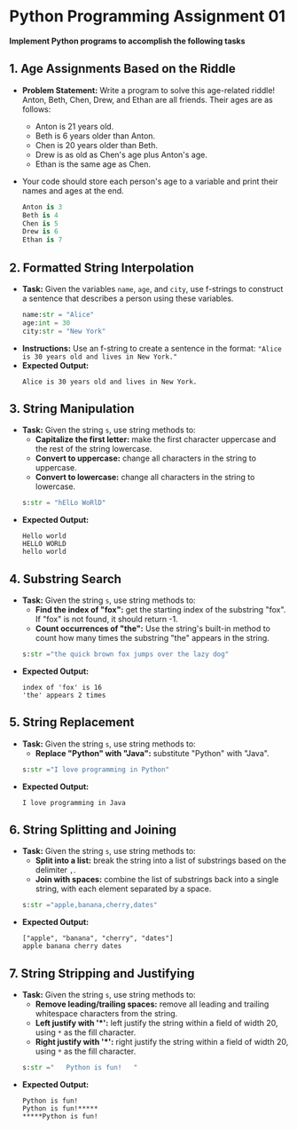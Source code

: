 # Python Programming Assignment 01

**Implement Python programs to accomplish the following tasks**

## 1. **Age Assignments Based on the Riddle**

- **Problem Statement:** Write a program to solve this age-related riddle!
     Anton, Beth, Chen, Drew, and Ethan are all friends. Their ages are as follows:
     - Anton is 21 years old.
     - Beth is 6 years older than Anton.
     - Chen is 20 years older than Beth.
     - Drew is as old as Chen's age plus Anton's age.
     - Ethan is the same age as Chen.

- Your code should store each person's age to a variable and print their names and ages at the end.
     ```python
     Anton is 3
     Beth is 4
     Chen is 5
     Drew is 6
     Ethan is 7
     ```


## 2. **Formatted String Interpolation**

   - **Task:** Given the variables `name`, `age`, and `city`, use f-strings to construct a sentence that describes a person using these variables.
     ```python
     name:str = "Alice"
     age:int = 30
     city:str = "New York"
     ```
   - **Instructions:** Use an f-string to create a sentence in the format: `"Alice is 30 years old and lives in New York."`
   - **Expected Output:**
     ```
     Alice is 30 years old and lives in New York.
     ```

## 3. **String Manipulation**

   - **Task:** Given the string `s`, use string methods to:
     - **Capitalize the first letter:** make the first character uppercase and the rest of the string lowercase.
     - **Convert to uppercase:** change all characters in the string to uppercase.
     - **Convert to lowercase:** change all characters in the string to lowercase.
     ```python
     s:str = "hElLo WoRlD"
     ```
   - **Expected Output:**
     ```
     Hello world
     HELLO WORLD
     hello world
     ```

## 4. **Substring Search**

   - **Task:** Given the string `s`, use string methods to:
     - **Find the index of "fox":** get the starting index of the substring "fox". If "fox" is not found, it should return -1.
     - **Count occurrences of "the":** Use the string's built-in method to count how many times the substring "the" appears in the string.
     ```python
     s:str ="the quick brown fox jumps over the lazy dog"
     ```
   - **Expected Output:**
     ```
     index of 'fox' is 16
     'the' appears 2 times
     ``` 

## 5. **String Replacement**

   - **Task:** Given the string `s`, use string methods to:
     - **Replace "Python" with "Java":** substitute "Python" with "Java".
     ```python
     s:str ="I love programming in Python"
     ```
   - **Expected Output:**
     ```
     I love programming in Java
     ```   

## 6. **String Splitting and Joining**

   - **Task:** Given the string `s`, use string methods to:
     - **Split into a list:** break the string into a list of substrings based on the delimiter `,`.
     - **Join with spaces:** combine the list of substrings back into a single string, with each element separated by a space.
     ```python
     s:str ="apple,banana,cherry,dates"
     ```
   - **Expected Output:**
     ```
     ["apple", "banana", "cherry", "dates"]
     apple banana cherry dates
     ```

## 7. **String Stripping and Justifying**

   - **Task:** Given the string `s`, use string methods to:
     - **Remove leading/trailing spaces:** remove all leading and trailing whitespace characters from the string.
     - **Left justify with '\*':** left justify the string within a field of width 20, using `*` as the fill character.
     - **Right justify with '\*':** right justify the string within a field of width 20, using `*` as the fill character.
     ```python
     s:str ="   Python is fun!   "
     ```
   - **Expected Output:**
     ```
     Python is fun!
     Python is fun!*****
     *****Python is fun!
     ```
